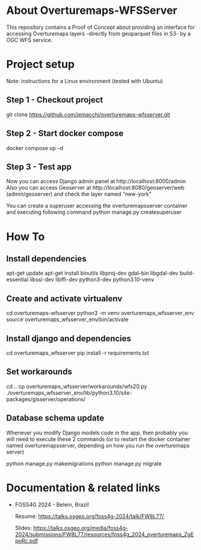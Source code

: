 # About Overturemaps-WFSServer
This repository contains a Proof of Concept about providing an interface for accessing Overturemaps layers -directly from geoparquet files in S3- by a OGC WFS service.

# Project setup
Note: instructions for a Linux environment (tested with Ubuntu)

## Step 1 - Checkout project
git clone https://github.com/jemacchi/overturemaps-wfsserver.git

## Step 2 - Start docker compose
docker compose up -d

## Step 3 - Test app
Now you can access Django admin panel at http://localhost:8000/admin
Also you can access Geoserver at http://localhost:8080/geoserver/web  (admin/geoserver) and check the layer named "new-york"

You can create a superuser accessing the overturemapsserver container and executing following command
python manage.py createsuperuser

# How To

## Install dependencies
apt-get update
apt-get install binutils libproj-dev gdal-bin libgdal-dev build-essential libssl-dev libffi-dev python3-dev python3.10-venv

## Create and activate virtualenv
cd overturemaps-wfsserver
python3 -m venv overturemaps_wfsserver_env
source overturemaps_wfsserver_env/bin/activate  

## Install django and dependencies
cd overturemaps_wfsserver
pip install -r requirements.txt

## Set workarounds
cd ..
cp overturemaps_wfsserver/workarounds/wfs20.py ./overturemaps_wfsserver_env/lib/python3.10/site-packages/gisserver/operations/

## Database schema update
Whenever you modify Django models code in the app, then probably you will need to execute these 2 commands (or to restart the docker container named overturemapsserver, depending on how you run the overturemaps server)

python manage.py makemigrations
python manage.py migrate

# Documentation & related links

- FOSS4G 2024 - Belem, Brazil
  
  Resume: https://talks.osgeo.org/foss4g-2024/talk/FW8L77/
  
  Slides: https://talks.osgeo.org/media/foss4g-2024/submissions/FW8L77/resources/foss4g_2024_overturemaps_ZgEpoRc.pdf
